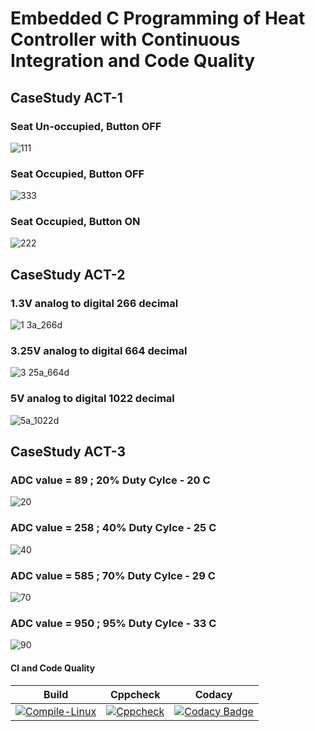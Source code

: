 # Embedded C Programming of Heat Controller with Continuous Integration and Code Quality

## CaseStudy ACT-1
### Seat Un-occupied, Button OFF
![111](https://user-images.githubusercontent.com/81015406/116058768-c9c2df80-a69d-11eb-8467-5bbb4767d901.JPG)
### Seat Occupied, Button OFF
![333](https://user-images.githubusercontent.com/81015406/116058809-d7786500-a69d-11eb-9792-60fddee82437.JPG)
### Seat Occupied, Button ON
![222](https://user-images.githubusercontent.com/81015406/116058830-dc3d1900-a69d-11eb-8aa4-a764cc1a5999.JPG)

## CaseStudy ACT-2
### 1.3V analog to digital 266 decimal
![1 3a_266d](https://user-images.githubusercontent.com/81015406/116377909-43d69e00-a82f-11eb-908b-cea18d6e3520.JPG)
### 3.25V analog to digital 664 decimal
![3 25a_664d](https://user-images.githubusercontent.com/81015406/116377904-43d69e00-a82f-11eb-959d-1fba9db9db3d.JPG)
### 5V analog to digital 1022 decimal
![5a_1022d](https://user-images.githubusercontent.com/81015406/116377895-42a57100-a82f-11eb-97ae-95e4983746bb.JPG)

## CaseStudy ACT-3
### ADC value = 89 ; 20% Duty Cylce - 20 C
![20](https://user-images.githubusercontent.com/81015406/116376127-957e2900-a82d-11eb-84c0-dcd6216ed61e.JPG)
### ADC value = 258 ; 40% Duty Cylce - 25 C
![40](https://user-images.githubusercontent.com/81015406/116376133-96af5600-a82d-11eb-9c69-84105e65b507.JPG)
### ADC value = 585 ; 70% Duty Cylce - 29 C
![70](https://user-images.githubusercontent.com/81015406/116376136-9747ec80-a82d-11eb-9167-6a35c9fc0c24.JPG)
### ADC value = 950 ; 95% Duty Cylce - 33 C
![90](https://user-images.githubusercontent.com/81015406/116376139-9747ec80-a82d-11eb-8ce3-15a7a4af6475.JPG)

#### CI and Code Quality
|Build|Cppcheck|Codacy|
|:--:|:--:|:--:|
[![Compile-Linux](https://github.com/prat7562/Prat_CaseStudy/actions/workflows/Compile-Linux.yml/badge.svg)](https://github.com/prat7562/Prat_CaseStudy/actions/workflows/Compile-Linux.yml)|[![Cppcheck](https://github.com/prat7562/Prat_CaseStudy/actions/workflows/Cppcheck.yml/badge.svg)](https://github.com/prat7562/Prat_CaseStudy/actions/workflows/Cppcheck.yml)|[![Codacy Badge](https://app.codacy.com/project/badge/Grade/96e7537a41184936bac1efd9c2277903)](https://www.codacy.com/gh/prat7562/Prat_CaseStudy/dashboard?utm_source=github.com&amp;utm_medium=referral&amp;utm_content=prat7562/Prat_CaseStudy&amp;utm_campaign=Badge_Grade)|
